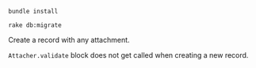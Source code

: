 `bundle install`

`rake db:migrate`

Create a record with any attachment.

`Attacher.validate` block does not get called when creating a new record.
